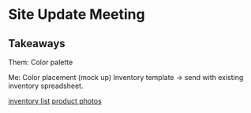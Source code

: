 # Site Update Meeting

## Takeaways

Them:
Color palette

Me:
Color placement (mock up)
Inventory template -> send with existing inventory spreadsheet.

[inventory list](<https://docs.google.com/spreadsheets/d/1ZrMUsCbjRB_-hc10p3yuWMYuNP2THybuqaYpwm1CpvE/edit#gid=0>)
[product photos](https://photos.app.goo.gl/q4mfMBi2TdKCh3Xv8)
